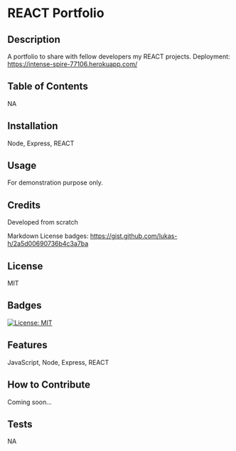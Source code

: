 # REACT Portfolio

## Description
A portfolio to share with fellow developers my REACT projects.
Deployment: https://intense-spire-77106.herokuapp.com/

## Table of Contents
NA

## Installation
Node, Express, REACT

## Usage
For demonstration purpose only.

## Credits
Developed from scratch

Markdown License badges:
https://gist.github.com/lukas-h/2a5d00690736b4c3a7ba

## License
MIT

## Badges
[![License: MIT](https://img.shields.io/badge/License-MIT-yellow.svg)](https://opensource.org/licenses/MIT)

## Features
JavaScript, Node, Express, REACT

## How to Contribute
Coming soon...

## Tests
NA
